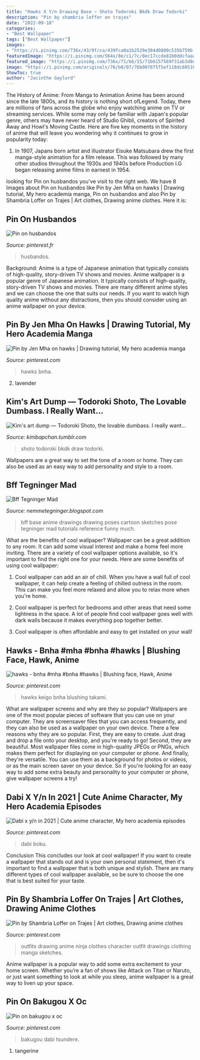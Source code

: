 ```yaml
---
title: "Hawks X Y/n Drawing Base ~ Shoto Todoroki Bkdk Draw Todorki"
description: "Pin by shambria loffer on trajes"
date: "2022-09-18"
categories:
- "Best Wallpaper"
tags: ["Best Wallpaper"]
images:
- "https://i.pinimg.com/736x/43/9f/ca/439fca0a1b2529e384d0800c535b759b.jpg"
featuredImage: "https://i.pinimg.com/564x/8e/c1/7c/8ec17ccde81b0ddcfaaa1e5c74bce434.jpg"
featured_image: "https://i.pinimg.com/736x/71/b6/15/71b6157569f31ab3d8e399e3c847b6ab.jpg"
image: "https://i.pinimg.com/originals/76/b0/07/76b007875f5ef118dc88516e24328901.jpg"
ShowToc: true
author: "Jacinthe Gaylord"
---
```



The History of Anime: From Manga to Animation
Anime has been around since the late 1800s, and its history is nothing short ofLegend. Today, there are millions of fans across the globe who enjoy watching anime on TV or streaming services. While some may only be familiar with Japan's popular genre, others may have never heard of Studio Ghibli, creators of Spirited Away and Howl's Moving Castle. Here are five key moments in the history of anime that will leave you wondering why it continues to grow in popularity today:
1) In 1907, Japans born artist and illustrator Eisuke Matsubara drew the first manga-style animation for a film release. This was followed by many other studios throughout the 1930s and 1940s before Production I.G began releasing anime films in earnest in 1954.

	

		
looking for Pin on husbandos you've visit to the right web. We have 8 Images about Pin on husbandos like Pin by Jen Mha on hawks | Drawing tutorial, My hero academia manga, Pin on husbandos and also Pin by Shambria Loffer on Trajes | Art clothes, Drawing anime clothes. Here it is:
		
    
## Pin On Husbandos

<img loading=lazy src="https://i.pinimg.com/736x/43/9f/ca/439fca0a1b2529e384d0800c535b759b.jpg" onerror="this.onerror=null;this.src='https://tse2.mm.bing.net/th?id=OIP.jEPzoTMUtL-IRhUMuJLo3QHaL2&amp;pid=15.1';" alt="Pin on husbandos">

_Source: pinterest.fr_

>husbandos. 

	

Background: Anime is a type of Japanese animation that typically consists of high-quality, story-driven TV shows and movies.
Anime wallpaper is a popular genre of Japanese animation. It typically consists of high-quality, story-driven TV shows and movies. There are many different anime styles and we can choose the one that suits our needs. If you want to watch high quality anime without any distractions, then you should consider using an anime wallpaper on your device.

    
## Pin By Jen Mha On Hawks | Drawing Tutorial, My Hero Academia Manga

<img loading=lazy src="https://i.pinimg.com/736x/eb/e5/26/ebe52676ecc16c3bf87fe22adc2e734f.jpg" onerror="this.onerror=null;this.src='https://tse2.mm.bing.net/th?id=OIP.KOP6iGrEl8R9e7-jEUKC3wHaGU&amp;pid=15.1';" alt="Pin by Jen Mha on hawks | Drawing tutorial, My hero academia manga">

_Source: pinterest.com_

>hawks bnha. 

	

2. lavender 

    
## Kim&#039;s Art Dump — Todoroki Shoto, The Lovable Dumbass. I Really Want...

<img loading=lazy src="https://66.media.tumblr.com/2873686578208db86fa8ab94641bff55/tumblr_pj0c0wADtP1qa7a2jo1_640.png" onerror="this.onerror=null;this.src='https://tse3.mm.bing.net/th?id=OIP.dL1QkKwEccUvB6YxPXbFkgHaK3&amp;pid=15.1';" alt="Kim&#039;s art dump — Todoroki Shoto, the lovable dumbass. I really want...">

_Source: kimbapchan.tumblr.com_

>shoto todoroki bkdk draw todorki. 

	

Wallpapers are a great way to set the tone of a room or home. They can also be used as an easy way to add personality and style to a room.

    
## Bff Tegninger Mad

<img loading=lazy src="https://i.pinimg.com/564x/8e/c1/7c/8ec17ccde81b0ddcfaaa1e5c74bce434.jpg" onerror="this.onerror=null;this.src='https://tse4.mm.bing.net/th?id=OIP.SdbgKbqmToR2NiPPLt7wwgHaPJ&amp;pid=15.1';" alt="Bff Tegninger Mad">

_Source: nemmetegninger.blogspot.com_

>bff base anime drawings drawing poses cartoon sketches pose tegninger mad tutorials reference funny much. 

	

What are the benefits of cool wallpaper?
Wallpaper can be a great addition to any room. It can add some visual interest and make a home feel more inviting. There are a variety of cool wallpaper options available, so it's important to find the right one for your needs. Here are some benefits of using cool wallpaper: 
1. Cool wallpaper can add an air of chill. When you have a wall full of cool wallpaper, it can help create a feeling of chilled outness in the room. This can make you feel more relaxed and allow you to relax more when you're home. 

2. Cool wallpaper is perfect for bedrooms and other areas that need some lightness in the space. A lot of people find cool wallpaper goes well with dark walls because it makes everything pop together better. 

3. Cool wallpaper is often affordable and easy to get installed on your wall!

    
## Hawks - Bnha #mha #bnha #hawks | Blushing Face, Hawk, Anime

<img loading=lazy src="https://i.pinimg.com/736x/ed/91/56/ed915624a97658ade785f7aa3baac9b1.jpg" onerror="this.onerror=null;this.src='https://tse2.mm.bing.net/th?id=OIP.zNsybUDaD0ehnfFbv2SIQwHaJY&amp;pid=15.1';" alt="hawks - bnha #mha #bnha #hawks | Blushing face, Hawk, Anime">

_Source: pinterest.com_

>hawks keigo bnha blushing takami. 

	

What are wallpaper screens and why are they so popular?
Wallpapers are one of the most popular pieces of software that you can use on your computer. They are screensaver files that you can access frequently, and they can also be used as a wallpaper on your own device. There a few reasons why they are so popular. First, they are easy to create. Just drag and drop a file onto your desktop, and you're ready to go! Second, they are beautiful. Most wallpaper files come in high-quality JPEGs or PNGs, which makes them perfect for displaying on your computer or phone. And finally, they're versatile. You can use them as a background for photos or videos, or as the main screen saver on your device. So if you're looking for an easy way to add some extra beauty and personality to your computer or phone, give wallpaper screens a try!

    
## Dabi X Y/n In 2021 | Cute Anime Character, My Hero Academia Episodes

<img loading=lazy src="https://i.pinimg.com/736x/71/b6/15/71b6157569f31ab3d8e399e3c847b6ab.jpg" onerror="this.onerror=null;this.src='https://tse1.mm.bing.net/th?id=OIP.dUpb7BwGsqEd-GvW1nvpaQHaEK&amp;pid=15.1';" alt="Dabi x y/n in 2021 | Cute anime character, My hero academia episodes">

_Source: pinterest.com_

>dabi boku. 

	

Conclusion
This concludes our look at cool wallpaper! If you want to create a wallpaper that stands out and is your own personal statement, then it's important to find a wallpaper that is both unique and stylish. There are many different types of cool wallpaper available, so be sure to choose the one that is best suited for your taste.

    
## Pin By Shambria Loffer On Trajes | Art Clothes, Drawing Anime Clothes

<img loading=lazy src="https://i.pinimg.com/originals/76/b0/07/76b007875f5ef118dc88516e24328901.jpg" onerror="this.onerror=null;this.src='https://tse2.mm.bing.net/th?id=OIP.tAE8pVL4VYI-BukfhTtDawHaJ_&amp;pid=15.1';" alt="Pin by Shambria Loffer on Trajes | Art clothes, Drawing anime clothes">

_Source: pinterest.com_

>outfits drawing anime ninja clothes character outfit drawings clothing manga sketches. 

	

Anime wallpaper is a popular way to add some extra excitement to your home screen. Whether you’re a fan of shows like Attack on Titan or Naruto, or just want something to look at while you sleep, anime wallpaper is a great way to liven up your space.

    
## Pin On Bakugou X Oc

<img loading=lazy src="https://i.pinimg.com/originals/20/08/68/2008689b3b70ea4888c8b8131a0fb537.png" onerror="this.onerror=null;this.src='https://tse4.mm.bing.net/th?id=OIP.8SgGtnxynPlmtiYLz6_mhAHaHa&amp;pid=15.1';" alt="Pin on bakugou x oc">

_Source: pinterest.com_

>bakugou dabi tsundere. 

	

1. tangerine 

